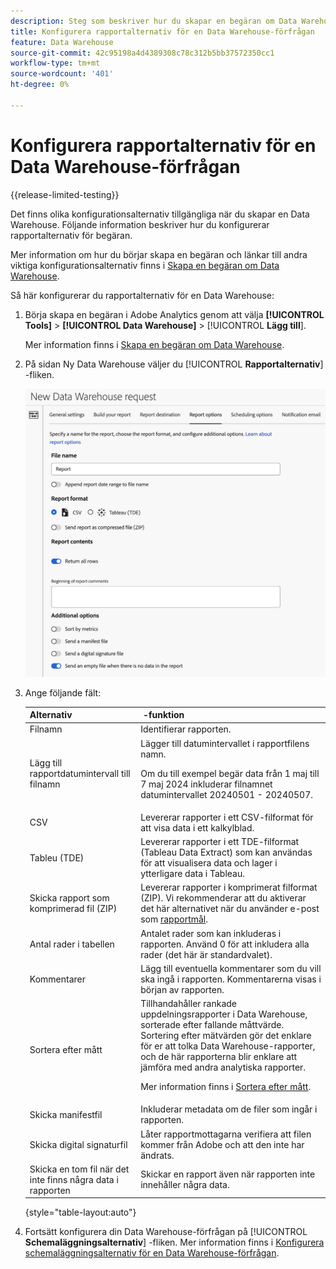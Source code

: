 ```yaml
---
description: Steg som beskriver hur du skapar en begäran om Data Warehouse.
title: Konfigurera rapportalternativ för en Data Warehouse-förfrågan
feature: Data Warehouse
source-git-commit: 42c95198a4d4389308c78c312b5bb37572350cc1
workflow-type: tm+mt
source-wordcount: '401'
ht-degree: 0%

---
```


# Konfigurera rapportalternativ för en Data Warehouse-förfrågan

{{release-limited-testing}}

Det finns olika konfigurationsalternativ tillgängliga när du skapar en Data Warehouse. Följande information beskriver hur du konfigurerar rapportalternativ för begäran.

Mer information om hur du börjar skapa en begäran och länkar till andra viktiga konfigurationsalternativ finns i [Skapa en begäran om Data Warehouse](/help/export/data-warehouse/create-request/t-dw-create-request.md).

Så här konfigurerar du rapportalternativ för en Data Warehouse:

1. Börja skapa en begäran i Adobe Analytics genom att välja **[!UICONTROL Tools]** > **[!UICONTROL Data Warehouse]** > [!UICONTROL **Lägg till**].

   Mer information finns i [Skapa en begäran om Data Warehouse](/help/export/data-warehouse/create-request/t-dw-create-request.md).

1. På sidan Ny Data Warehouse väljer du [!UICONTROL **Rapportalternativ**] -fliken.

   ![Målflik för rapport](assets/dw-report-options.png) <!-- update screenshot to include Sort by metrics -->

1. Ange följande fält:

   | Alternativ |  -funktion |
   |---------|----------|
   | Filnamn | Identifierar rapporten. |
   | Lägg till rapportdatumintervall till filnamn | Lägger till datumintervallet i rapportfilens namn. <p>Om du till exempel begär data från 1 maj till 7 maj 2024 inkluderar filnamnet datumintervallet 20240501 - 20240507.</p> |
   | CSV | Levererar rapporter i ett CSV-filformat för att visa data i ett kalkylblad. |
   | Tableu (TDE) | Levererar rapporter i ett TDE-filformat (Tableau Data Extract) som kan användas för att visualisera data och lager i ytterligare data i Tableau. |
   | Skicka rapport som komprimerad fil (ZIP) | Levererar rapporter i komprimerat filformat (ZIP). Vi rekommenderar att du aktiverar det här alternativet när du använder e-post som [rapportmål](/help/export/data-warehouse/create-request/dw-request-report-destinations.md). |
   | Antal rader i tabellen | Antalet rader som kan inkluderas i rapporten. Använd 0 för att inkludera alla rader (det här är standardvalet). <!-- when would you want to limit the rows? To improve performance? Do we have recommendations? --> |
   | Kommentarer | Lägg till eventuella kommentarer som du vill ska ingå i rapporten. Kommentarerna visas i början av rapporten. |
   | Sortera efter mått | Tillhandahåller rankade uppdelningsrapporter i Data Warehouse, sorterade efter fallande måttvärde. Sortering efter mätvärden gör det enklare för er att tolka Data Warehouse-rapporter, och de här rapporterna blir enklare att jämföra med andra analytiska rapporter.<p>Mer information finns i [Sortera efter mått](/help/export/data-warehouse/sorting-by-metric.md).</p> |
   | Skicka manifestfil | Inkluderar metadata om de filer som ingår i rapporten.<!-- What kind of metadata is included in the manifest file? --> |
   | Skicka digital signaturfil | Låter rapportmottagarna verifiera att filen kommer från Adobe och att den inte har ändrats. |
   | Skicka en tom fil när det inte finns några data i rapporten | Skickar en rapport även när rapporten inte innehåller några data. |

   {style="table-layout:auto"}

1. Fortsätt konfigurera din Data Warehouse-förfrågan på [!UICONTROL **Schemaläggningsalternativ**] -fliken. Mer information finns i [Konfigurera schemaläggningsalternativ för en Data Warehouse-förfrågan](/help/export/data-warehouse/create-request/dw-request-scheduling.md).